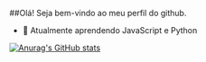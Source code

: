 ##Olá! Seja bem-vindo ao meu perfil do github.

- 🌱 Atualmente aprendendo JavaScript e Python

[![Anurag's GitHub stats](https://github-readme-stats.vercel.app/api?rossi-web=anuraghazra)](https://github.com/anuraghazra/github-readme-stats)
